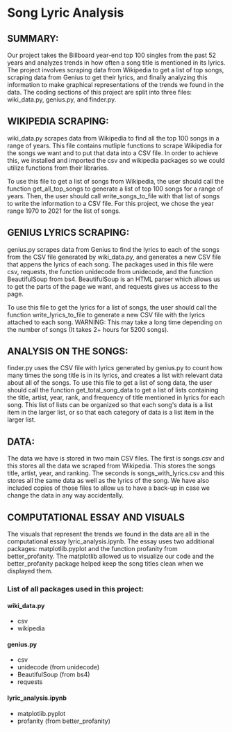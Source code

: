 # Song Lyric Analysis

## SUMMARY:

Our project takes the Billboard year-end top 100 singles from the past 52 years and analyzes trends in how often a song title is mentioned in its lyrics. The project involves scraping data from Wikipedia to get a list of top songs, scraping data from Genius to get their lyrics, and finally analyzing this information to make graphical representations of the trends we found in the data. The coding sections of this project are split into three files: wiki_data.py, genius.py, and finder.py.

## WIKIPEDIA SCRAPING:

wiki_data.py scrapes data from Wikipedia to find all the top 100 songs in a range of years. This file contains mutliple functions to scrape Wikipedia for the songs we want and to put that data into a CSV file. In order to achieve this, we installed and imported the csv and wikipedia packages so we could utilize functions from their libraries.

To use this file to get a list of songs from Wikipedia, the user should call the function get_all_top_songs to generate a list of top 100 songs for a range of years. Then, the user should call write_songs_to_file with that list of songs to write the information to a CSV file. For this project, we chose the year range 1970 to 2021 for the list of songs.

## GENIUS LYRICS SCRAPING:

genius.py scrapes data from Genius to find the lyrics to each of the songs from the CSV file generated by wiki_data.py, and generates a new CSV file that appens the lyrics of each song. The packages used in this file were csv, requests, the function unidecode from unidecode, and the function BeautifulSoup from bs4. BeautifulSoup is an HTML parser which allows us to get the parts of the page we want, and requests gives us access to the page. 

To use this file to get the lyrics for a list of songs, the user should call the function write_lyrics_to_file to generate a new CSV file with the lyrics attached to each song. WARNING: This may take a long time depending on the number of songs (It takes 2+ hours for 5200 songs).

## ANALYSIS ON THE SONGS:

finder.py uses the CSV file with lyrics generated by genius.py to count how many times the song title is in its lyrics, and creates a list with relevant data about all of the songs. To use this file to get a list of song data, the user should call the function get_total_song_data to get a list of lists containing the title, artist, year, rank, and frequency of title mentioned in lyrics for each song. This list of lists can be organized so that each song's data is a list item in the larger list, or so that each category of data is a list item in the larger list.

## DATA:

The data we have is stored in two main CSV files. The first is songs.csv and this stores all the data we scraped from Wikipedia. This stores the songs title, artist, year, and ranking. The seconds is songs_with_lyrics.csv and this stores all the same data as well as the lyrics of the song. We have also included copies of those files to allow us to have a back-up in case we change the data in any way accidentally. 

## COMPUTATIONAL ESSAY AND VISUALS

The visuals that represent the trends we found in the data are all in the computational essay lyric_analysis.ipynb. The essay uses two additional packages: matplotlib.pyplot and the function profanity from better_profanity. The matplotlib allowed us to visualize our code and the better_profanity package helped keep the song titles clean when we displayed them.

### List of all packages used in this project:

#### wiki_data.py

- csv
- wikipedia

#### genius.py

- csv
- unidecode (from unidecode)
- BeautifulSoup (from bs4)
- requests

#### lyric_analysis.ipynb

- matplotlib.pyplot
- profanity (from better_profanity)
